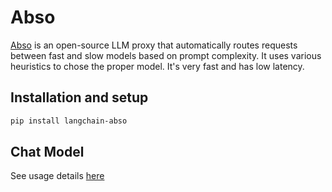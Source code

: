 # Abso

[Abso](https://abso.ai/#router) is an open-source LLM proxy that automatically routes requests between fast and slow models based on prompt complexity. It uses various heuristics to chose the proper model. It's very fast and has low latency.


## Installation and setup

```bash
pip install langchain-abso
```

## Chat Model

See usage details [here](/LangChain/docs/integrations/chat/abso)
